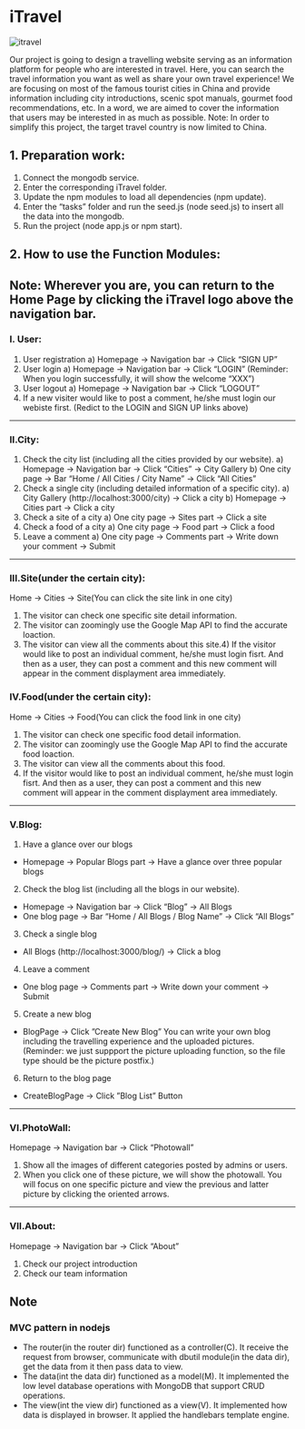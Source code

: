 # iTravel

![itravel](https://github.com/qiedingding/iTravel/blob/master/public/images/logo.PNG "Logo")

Our project is going to design a travelling website serving as an information platform
for people who are interested in travel. Here, you can search the travel information you
want as well as share your own travel experience! We are focusing on most of the
famous tourist cities in China and provide information including city introductions,
scenic spot manuals, gourmet food recommendations, etc. In a word, we are aimed to
cover the information that users may be interested in as much as possible.
Note: In order to simplify this project, the target travel country is now limited to China.

## 1. Preparation work:
  1. Connect the mongodb service.
  2. Enter the corresponding iTravel folder.
  3. Update the npm modules to load all dependencies (npm update).
  4. Enter the “tasks” folder and run the seed.js (node seed.js) to insert all the data into the mongodb.
  5. Run the project (node app.js or npm start).
## 2. How to use the Function Modules:
Note: Wherever you are, you can return to the Home Page by clicking the iTravel
logo above the navigation bar.
  ---
### I. User:
  1) User registration
    a) Homepage → Navigation bar → Click “SIGN UP”
  2) User login
    a) Homepage → Navigation bar → Click “LOGIN” (Reminder: When you login successfully, it will show the welcome “XXX”)
  3) User logout
    a) Homepage → Navigation bar → Click “LOGOUT”
  4) If a new visiter would like to post a comment, he/she must login our webiste first. (Redict to the LOGIN and SIGN UP links above)
---
### II.City:
1) Check the city list (including all the cities provided by our website).
  a) Homepage → Navigation bar → Click “Cities” → City Gallery
  b) One city page → Bar “Home / All Cities / City Name” → Click “All Cities”
2) Check a single city (including detailed information of a specific city).
  a) City Gallery (http://localhost:3000/city) → Click a city
  b) Homepage → Cities part → Click a city
3) Check a site of a city
  a) One city page → Sites part → Click a site
4) Check a food of a city
  a) One city page → Food part → Click a food
5) Leave a comment
  a) One city page → Comments part → Write down your comment → Submit
---
### III.Site(under the certain city):
Home → Cities → Site(You can click the site link in one city)
1) The visitor can check one specific site detail information.
2) The visitor can zoomingly use the Google Map API to find the accurate loaction.
3) The visitor can view all the comments about this site.4) If the visitor would like to post an individual comment, he/she must login fisrt. And then as a user, they can post a comment and this new comment will appear in the comment displayment area immediately.
### IV.Food(under the certain city):
Home → Cities → Food(You can click the food link in one city)
1) The visitor can check one specific food detail information.
2) The visitor can zoomingly use the Google Map API to find the accurate food loaction.
3) The visitor can view all the comments about this food.
4) If the visitor would like to post an individual comment, he/she must login fisrt. And then as a user, they can post a comment and this new comment will appear in the comment displayment area immediately.
---
### V.Blog:
1) Have a glance over our blogs
 * Homepage → Popular Blogs part → Have a glance over three popular blogs
2) Check the blog list (including all the blogs in our website).
  * Homepage → Navigation bar → Click “Blog” → All Blogs
  * One blog page → Bar “Home / All Blogs / Blog Name” → Click “All Blogs”
3) Check a single blog
  * All Blogs (http://localhost:3000/blog/) → Click a blog
4) Leave a comment
 * One blog page → Comments part → Write down your comment → Submit
5) Create a new blog
  * BlogPage → Click ”Create New Blog”
You can write your own blog including the travelling experience and the uploaded
pictures. (Reminder: we just suppport the picture uploading function, so the file type
should be the picture postfix.)
6) Return to the blog page
 * CreateBlogPage → Click ”Blog List” Button
---
### VI.PhotoWall:
Homepage → Navigation bar → Click “Photowall”
1) Show all the images of different categories posted by admins or users.
2) When you click one of these picture, we will show the photowall. You will focus on one specific picture and view the previous and latter picture by clicking the oriented arrows.
---
### VII.About:
Homepage → Navigation bar → Click “About”
1) Check our project introduction
2) Check our team information

## Note
### MVC pattern in nodejs
* The router(in the router dir) functioned as a controller(C). It receive the request from browser, communicate with dbutil module(in the data dir), get the data from it then pass data to view.
* The data(int the data dir) functioned as a model(M). It implemented the low level database operations with MongoDB that support CRUD operations. 
* The view(int the view dir) functioned as a view(V). It implemented how data is displayed in browser. It applied the handlebars template engine.
